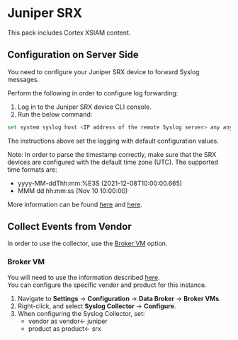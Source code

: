 # Juniper SRX

This pack includes Cortex XSIAM content.

## Configuration on Server Side

You need to configure your Juniper SRX device to forward Syslog messages.

Perform the following in order to configure log forwarding:

1. Log in to the Juniper SRX device CLI console.
2. Run the below command:

```bash
set system syslog host <IP address of the remote Syslog server> any any
```

The instructions above set the logging with default configuration values.

Note: In order to parse the timestamp correctly, make sure that the SRX devices are configured with the default time zone (UTC).
The supported time formats are:

- yyyy-MM-ddThh:mm:%E3S (2021-12-08T10:00:00.665)
- MMM dd hh:mm:ss (Nov 10 10:00:00)

More information can be found [here](https://supportportal.juniper.net/s/article/SRX-Getting-Started-Configure-System-Logging?language=en_US) and [here](https://supportportal.juniper.net/s/article/SRX-Getting-Started-Configure-Logging?language=en_US).

## Collect Events from Vendor

In order to use the collector, use the [Broker VM](#broker-vm) option.

### Broker VM

You will need to use the information described [here](https://docs-cortex.paloaltonetworks.com/r/Cortex-XDR/Cortex-XDR-Pro-Administrator-Guide/Configure-the-Broker-VM).\
You can configure the specific vendor and product for this instance.

1. Navigate to **Settings** -> **Configuration** -> **Data Broker** -> **Broker VMs**.
2. Right-click, and select **Syslog Collector** -> **Configure**.
3. When configuring the Syslog Collector, set:
   - vendor as vendor<- juniper
   - product as product<- srx

